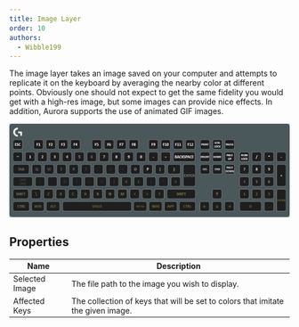 ```yaml
---
title: Image Layer
order: 10
authors:
  - Wibble199
---
```


The image layer takes an image saved on your computer and attempts to replicate it on the keyboard by averaging the nearby color at different points. Obviously one should not expect to get the same fidelity you would get with a high-res image, but some images can provide nice effects. In addition, Aurora supports the use of animated GIF images.

![An image layer displaying a picture of a landscape](../../assets/img/docs/layer-image.png)

## Properties

Name|Description
-|-
Selected Image|The file path to the image you wish to display.
Affected Keys|The collection of keys that will be set to colors that imitate the given image.